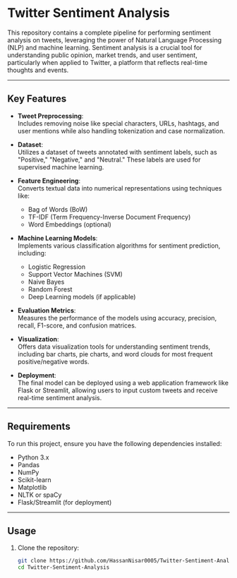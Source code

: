 # Twitter Sentiment Analysis  

This repository contains a complete pipeline for performing sentiment analysis on tweets, leveraging the power of Natural Language Processing (NLP) and machine learning. Sentiment analysis is a crucial tool for understanding public opinion, market trends, and user sentiment, particularly when applied to Twitter, a platform that reflects real-time thoughts and events.

---

## Key Features
- **Tweet Preprocessing**:  
  Includes removing noise like special characters, URLs, hashtags, and user mentions while also handling tokenization and case normalization.
  
- **Dataset**:  
  Utilizes a dataset of tweets annotated with sentiment labels, such as "Positive," "Negative," and "Neutral." These labels are used for supervised machine learning.

- **Feature Engineering**:  
  Converts textual data into numerical representations using techniques like:
  - Bag of Words (BoW)
  - TF-IDF (Term Frequency-Inverse Document Frequency)
  - Word Embeddings (optional)

- **Machine Learning Models**:  
  Implements various classification algorithms for sentiment prediction, including:
  - Logistic Regression
  - Support Vector Machines (SVM)
  - Naive Bayes
  - Random Forest
  - Deep Learning models (if applicable)

- **Evaluation Metrics**:  
  Measures the performance of the models using accuracy, precision, recall, F1-score, and confusion matrices.

- **Visualization**:  
  Offers data visualization tools for understanding sentiment trends, including bar charts, pie charts, and word clouds for most frequent positive/negative words.

- **Deployment**:  
  The final model can be deployed using a web application framework like Flask or Streamlit, allowing users to input custom tweets and receive real-time sentiment analysis.

---

## Requirements
To run this project, ensure you have the following dependencies installed:
- Python 3.x
- Pandas
- NumPy
- Scikit-learn
- Matplotlib
- NLTK or spaCy
- Flask/Streamlit (for deployment)

---

## Usage
1. Clone the repository:  
   ```bash
   git clone https://github.com/HassanNisar0005/Twitter-Sentiment-Analysis.git
   cd Twitter-Sentiment-Analysis
